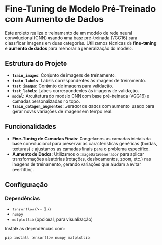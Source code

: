# Fine-Tuning de Modelo Pré-Treinado com Aumento de Dados

Este projeto realiza o treinamento de um modelo de rede neural convolucional (CNN) usando uma base pré-treinada (VGG16) para classificar imagens em duas categorias. Utilizamos técnicas de **fine-tuning** e **aumento de dados** para melhorar a generalização do modelo.

## Estrutura do Projeto

- **`train_images`**: Conjunto de imagens de treinamento.
- **`train_labels`**: Labels correspondentes às imagens de treinamento.
- **`test_images`**: Conjunto de imagens para validação.
- **`test_labels`**: Labels correspondentes às imagens de validação.
- **`model`**: Arquitetura do modelo CNN com base pré-treinada (VGG16) e camadas personalizadas no topo.
- **`train_datagen_augmented`**: Gerador de dados com aumento, usado para gerar novas variações de imagens em tempo real.

## Funcionalidades

- **Fine-Tuning de Camadas Finais**: Congelamos as camadas iniciais da base convolucional para preservar as características genéricas (bordas, texturas) e ajustamos as camadas finais para o problema específico.
- **Aumento de Dados**: Utilizamos o `ImageDataGenerator` para aplicar transformações aleatórias (rotações, deslocamentos, zoom, etc.) nas imagens de treinamento, gerando variações que ajudam a evitar overfitting.

## Configuração

### Dependências

- `tensorflow` (>= 2.x)
- `numpy`
- `matplotlib` (opcional, para visualização)

Instale as dependências com:

```bash
pip install tensorflow numpy matplotlib
